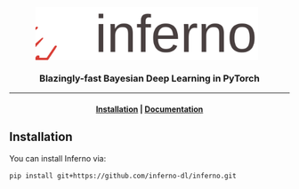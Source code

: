 <div align="center">
    <picture>
    <source srcset="docs/assets/logo/logo_text_black.svg" media="(prefers-color-scheme: light)"/>
    <source srcset="docs/assets/logo/logo_text_white.svg"  media="(prefers-color-scheme: dark)"/>
    <img align="center" src="docs/assets/logo/logo_text_black.svg" alt="Inferno" width="400" style="padding-right: 10px; padding left: 10px;"/>
    </picture>
    <h3>Blazingly-fast Bayesian Deep Learning in PyTorch</h3>
</div>

---

<h4 align="center">
  <a href="#installation">Installation</a> |  
  <a href="https://inferno-dl.github.io/inferno/">Documentation</a> 
</h4>



## Installation

You can install Inferno via: 
<!-- ```bash
pip install inferno
```

Alternatively, you can install the development version from source. -->
```bash
pip install git+https://github.com/inferno-dl/inferno.git
```